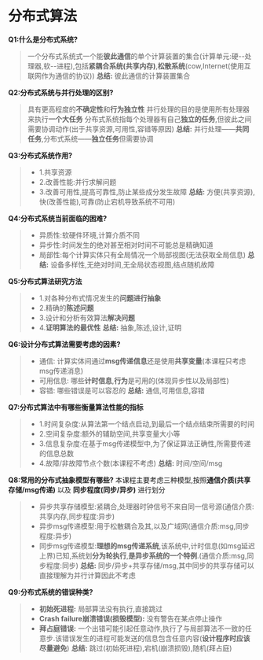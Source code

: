 # 分布式算法

**Q1:什么是分布式系统?**
>一个分布式系统式一个能**彼此通信**的单个计算装置的集合(计算单元:硬--处理器,软--进程),包括**紧耦合系统(共享内存)**,**松散系统**(cow,Internet(使用互联网作为通信的协议))
**总结:** 彼此通信的计算装置集合

**Q2:分布式系统与并行处理的区别?**
>具有更高程度的**不确定性**和**行为独立性**
并行处理的目的是使用所有处理器来执行**一个大任务**
分布式系统指每个处理器有自己**独立的任务**,但彼此之间需要协调动作(出于共享资源,可用性,容错等原因)
**总结:** 并行处理——**共同任务**,分布式系统——**独立任务**但需要协调

**Q3:分布式系统作用?**
>+ 1.共享资源
>+ 2.改善性能:并行求解问题
>+ 3.改善可用性,提高可靠性,防止某些成分发生故障
**总结:** 方便(共享资源),快(改善性能),可靠(防止宕机导致系统不可用)

**Q4:分布式系统当前面临的困难?**
>+ 异质性:软硬件环境,计算介质不同
>+ 异步性:时间发生的绝对甚至相对时间不可能总是精确知道
>+ 局部性:每个计算实体只有全局情况一个局部视图(无法获取全局信息)
> **总结:** 设备多样性,无绝对时间,无全局状态视图,结点随机故障

**Q5:分布式算法研究方法**
>+ 1.对各种分布式情况发生的**问题进行抽象**
>+ 2.精确的**陈述问题**
>+ 3.设计和分析有效算法**解决问题**
>+ 4.**证明算法的最优性**
**总结:** 抽象,陈述,设计,证明

**Q6:设计分布式算法需要考虑的因素?**
>+ 通信: 计算实体间通过**msg传递信息**还是使用**共享变量**(本课程只考虑msg传递消息)
>+ 可用信息: 哪些**计时信息**,**行为**是可用的(体现异步性以及局部性)
>+ 容错: 哪些错误是可以容忍的
**总结:** 通信,可用信息,容错

**Q7:分布式算法中有哪些衡量算法性能的指标**
>+ 1.时间复杂度:从算法第一个结点启动,到最后一个结点结束所需要的时间
>+ 2.空间复杂度:额外的辅助空间,共享变量大小等
>+ 3.信息复杂度:在基于msg传递模型中,为了保证算法正确性,所需要传递的信息总数
>+ 4.故障/非故障节点个数(本课程不考虑)
**总结:** 时间/空间/msg

**Q8:常用的分布式抽象模型有哪些?**
本课程主要考虑三种模型,按照**通信介质(共享存储/msg传递)** 以及 **同步程度(同步/异步)** 进行划分
>+ 异步共享存储模型:紧耦合,处理器时钟信号不来自同一信号源(通信介质:共享内存,同步程度:异步)
>+ 异步msg传递模型:用于松散耦合及其,以及广域网(通信介质:msg,同步程度:异步)
>+ 同步msg传递模型:**理想的msg传递系统**,该系统中,计时信息(如msg延迟上界)已知,系统划**分为轮执行**,**是异步系统的一个特例**.(通信介质:msg,同步程度:同步)
> **总结:** 同步/异步+共享存储/msg,其中同步的共享存储可以直接理解为并行计算因此不考虑

**Q9:分布式系统的错误种类?**
>+ **初始死进程:** 局部算法没有执行,直接跳过
>+ **Crash failure崩溃错误(损毁模型):** 没有警告在某点停止操作
>+ **拜占庭错误:** 一个出错可能引起任意动作,执行了与局部算法不一致的任意步.该错误发生的进程可能发送的信息包含任意内容(**设计程序时应该尽量避免**)
**总结:** 跳过(初始死进程),宕机(崩溃损毁),随机(拜占庭)